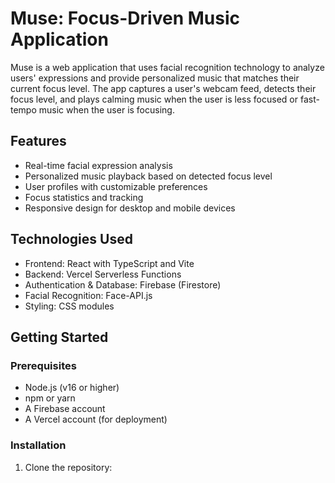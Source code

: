 # Muse: Focus-Driven Music Application

Muse is a web application that uses facial recognition technology to analyze users' expressions and provide personalized music that matches their current focus level. The app captures a user's webcam feed, detects their focus level, and plays calming music when the user is less focused or fast-tempo music when the user is focusing.

## Features

- Real-time facial expression analysis
- Personalized music playback based on detected focus level
- User profiles with customizable preferences
- Focus statistics and tracking
- Responsive design for desktop and mobile devices

## Technologies Used

- Frontend: React with TypeScript and Vite
- Backend: Vercel Serverless Functions
- Authentication & Database: Firebase (Firestore)
- Facial Recognition: Face-API.js
- Styling: CSS modules

## Getting Started

### Prerequisites

- Node.js (v16 or higher)
- npm or yarn
- A Firebase account
- A Vercel account (for deployment)

### Installation

1. Clone the repository: